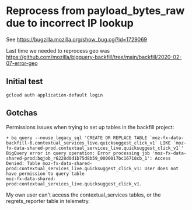 # Reprocess from payload_bytes_raw due to incorrect IP lookup

See https://bugzilla.mozilla.org/show_bug.cgi?id=1729069

Last time we needed to reprocess geo was
https://github.com/mozilla/bigquery-backfill/tree/main/backfill/2020-02-07-error-geo


## Initial test

```
gcloud auth application-default login
```



## Gotchas

Permissions issues when trying to set up tables in the backfill project:

```
+ bq query --nouse_legacy_sql 'CREATE OR REPLACE TABLE `moz-fx-data-backfill-6.contextual_services_live.quicksuggest_click_v1` LIKE `moz-fx-data-shared-prod.contextual_services_live.quicksuggest_click_v1`'
BigQuery error in query operation: Error processing job 'moz-fx-data-shared-prod:bqjob_r6228d0d1b75d8b59_0000017bc16718cb_1': Access
Denied: Table moz-fx-data-shared-prod:contextual_services_live.quicksuggest_click_v1: User does not have permission to query table
moz-fx-data-shared-prod:contextual_services_live.quicksuggest_click_v1.
```

My own user can't access the contextual_services tables, or the regrets_reporter table in telemetry.



